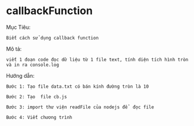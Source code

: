# callbackFunction

  Mục Tiêu:

    Biết cách sử dụng callback function
  
  Mô tả:

    viết 1 đoạn code đọc dữ liệu từ 1 file text, tính diện tích hình tròn và in ra console.log

  Hướng dẫn:

    Bước 1: Tạo file data.txt có bán kính đường tròn là 10

    Bước 2: Tạo  file cb.js 

    Bước 3: import thư viện readFile của nodejs để  đọc file

    Bước 4: Viết chương trình
  

